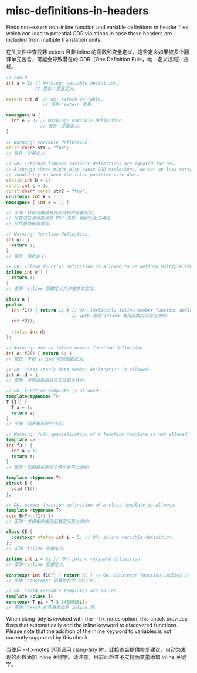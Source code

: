# misc-definitions-in-headers

Finds non-extern non-inline function and variable definitions in header files, which can lead to potential ODR violations in case these headers are included from multiple translation units.

在头文件中查找非 extern 且非 inline 的函数和变量定义，这些定义如果被多个翻译单元包含，可能会导致潜在的 ODR（One Definition Rule，唯一定义规则）违规。

```c++
// Foo.h
int a = 1; // Warning: variable definition.
           // 警告：变量定义。

extern int d; // OK: extern variable.
              // 正确：extern 变量。

namespace N {
  int e = 2; // Warning: variable definition.
             // 警告：变量定义。
}

// Warning: variable definition.
const char* str = "foo";
// 警告：变量定义。

// OK: internal linkage variable definitions are ignored for now.
// Although these might also cause ODR violations, we can be less certain and
// should try to keep the false-positive rate down.
static int b = 1;
const int c = 1;
const char* const str2 = "foo";
constexpr int k = 1;
namespace { int x = 1; }

// 正确：目前忽略具有内部链接的变量定义。
// 尽管这些也可能导致 ODR 违规，但我们无法确定，
// 应尽量降低误报率。

// Warning: function definition.
int g() {
  return 1;
}
// 警告：函数定义。

// OK: inline function definition is allowed to be defined multiple times.
inline int e() {
  return 1;
}
// 正确：inline 函数定义允许被多次定义。

class A {
public:
  int f1() { return 1; } // OK: implicitly inline member function definition is allowed.
                         // 正确：隐式 inline 成员函数定义是允许的。
  int f2();

  static int d;
};

// Warning: not an inline member function definition.
int A::f2() { return 1; }
// 警告：不是 inline 成员函数定义。

// OK: class static data member declaration is allowed.
int A::d = 1;
// 正确：类静态数据成员定义是允许的。

// OK: function template is allowed.
template<typename T>
T f3() {
  T a = 1;
  return a;
}
// 正确：函数模板是允许的。

// Warning: full specialization of a function template is not allowed.
template <>
int f3() {
  int a = 1;
  return a;
}
// 警告：函数模板的完全特化是不允许的。

template <typename T>
struct B {
  void f1();
};

// OK: member function definition of a class template is allowed.
template <typename T>
void B<T>::f1() {}
// 正确：类模板的成员函数定义是允许的。

class CE {
  constexpr static int i = 5; // OK: inline variable definition.
};
// 正确：inline 变量定义。

inline int i = 5; // OK: inline variable definition.
// 正确：inline 变量定义。

constexpr int f10() { return 0; } // OK: constexpr function implies inline.
// 正确：constexpr 函数隐含为 inline。

// OK: C++14 variable templates are inline.
template <class T>
constexpr T pi = T(3.1415926L);
// 正确：C++14 的变量模板是 inline 的。
```

When clang-tidy is invoked with the --fix-notes option, this check provides fixes that automatically add the inline keyword to discovered functions. Please note that the addition of the inline keyword to variables is not currently supported by this check.

当使用 --fix-notes 选项调用 clang-tidy 时，此检查会提供修复建议，自动为发现的函数添加 inline 关键字。请注意，目前此检查不支持为变量添加 inline 关键字。
